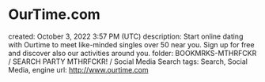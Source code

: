 # OurTime.com

created: October 3, 2022 3:57 PM (UTC)
description: Start online dating with Ourtime to meet like-minded singles over 50 near you. Sign up for free and discover also our activities around you.
folder: BOOKMRKS-MTHRFCKR / SEARCH PARTY MTHRFCKR! / Social Media Search
tags: Search, Social Media, engine
url: http://www.ourtime.com